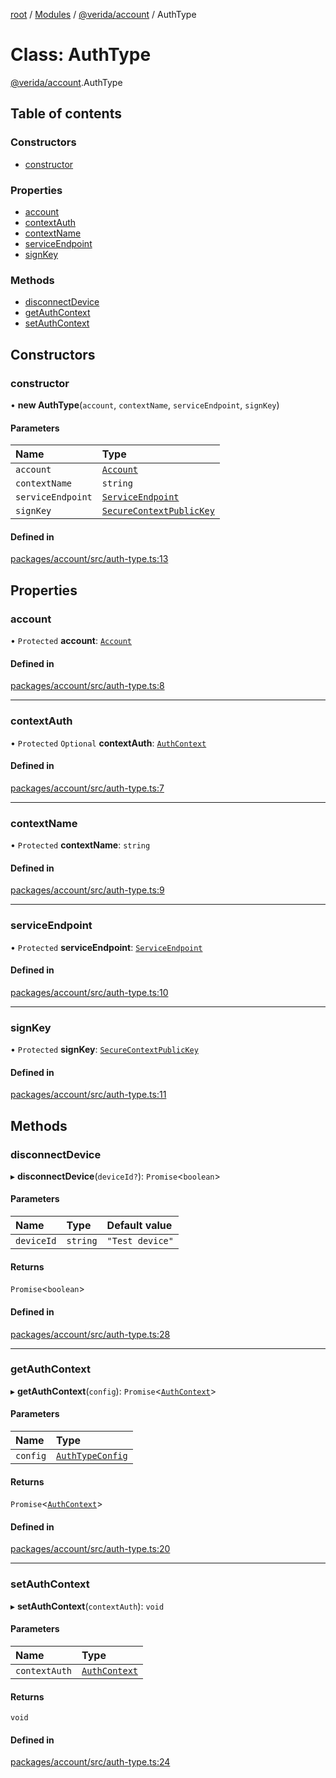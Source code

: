 [root](../README.md) / [Modules](../modules.md) / [@verida/account](../modules/verida_account.md) / AuthType

# Class: AuthType

[@verida/account](../modules/verida_account.md).AuthType

## Table of contents

### Constructors

- [constructor](verida_account.AuthType.md#constructor)

### Properties

- [account](verida_account.AuthType.md#account)
- [contextAuth](verida_account.AuthType.md#contextauth)
- [contextName](verida_account.AuthType.md#contextname)
- [serviceEndpoint](verida_account.AuthType.md#serviceendpoint)
- [signKey](verida_account.AuthType.md#signkey)

### Methods

- [disconnectDevice](verida_account.AuthType.md#disconnectdevice)
- [getAuthContext](verida_account.AuthType.md#getauthcontext)
- [setAuthContext](verida_account.AuthType.md#setauthcontext)

## Constructors

### constructor

• **new AuthType**(`account`, `contextName`, `serviceEndpoint`, `signKey`)

#### Parameters

| Name | Type |
| :------ | :------ |
| `account` | [`Account`](verida_account.Account.md) |
| `contextName` | `string` |
| `serviceEndpoint` | [`ServiceEndpoint`](../modules/verida_account._internal_.md#serviceendpoint) |
| `signKey` | [`SecureContextPublicKey`](../interfaces/verida_account._internal_.SecureContextPublicKey.md) |

#### Defined in

[packages/account/src/auth-type.ts:13](https://github.com/verida/verida-js/blob/032961c/packages/account/src/auth-type.ts#L13)

## Properties

### account

• `Protected` **account**: [`Account`](verida_account.Account.md)

#### Defined in

[packages/account/src/auth-type.ts:8](https://github.com/verida/verida-js/blob/032961c/packages/account/src/auth-type.ts#L8)

___

### contextAuth

• `Protected` `Optional` **contextAuth**: [`AuthContext`](../interfaces/verida_account._internal_.AuthContext.md)

#### Defined in

[packages/account/src/auth-type.ts:7](https://github.com/verida/verida-js/blob/032961c/packages/account/src/auth-type.ts#L7)

___

### contextName

• `Protected` **contextName**: `string`

#### Defined in

[packages/account/src/auth-type.ts:9](https://github.com/verida/verida-js/blob/032961c/packages/account/src/auth-type.ts#L9)

___

### serviceEndpoint

• `Protected` **serviceEndpoint**: [`ServiceEndpoint`](../modules/verida_account._internal_.md#serviceendpoint)

#### Defined in

[packages/account/src/auth-type.ts:10](https://github.com/verida/verida-js/blob/032961c/packages/account/src/auth-type.ts#L10)

___

### signKey

• `Protected` **signKey**: [`SecureContextPublicKey`](../interfaces/verida_account._internal_.SecureContextPublicKey.md)

#### Defined in

[packages/account/src/auth-type.ts:11](https://github.com/verida/verida-js/blob/032961c/packages/account/src/auth-type.ts#L11)

## Methods

### disconnectDevice

▸ **disconnectDevice**(`deviceId?`): `Promise`<`boolean`\>

#### Parameters

| Name | Type | Default value |
| :------ | :------ | :------ |
| `deviceId` | `string` | `"Test device"` |

#### Returns

`Promise`<`boolean`\>

#### Defined in

[packages/account/src/auth-type.ts:28](https://github.com/verida/verida-js/blob/032961c/packages/account/src/auth-type.ts#L28)

___

### getAuthContext

▸ **getAuthContext**(`config`): `Promise`<[`AuthContext`](../interfaces/verida_account._internal_.AuthContext.md)\>

#### Parameters

| Name | Type |
| :------ | :------ |
| `config` | [`AuthTypeConfig`](../interfaces/verida_account._internal_.AuthTypeConfig.md) |

#### Returns

`Promise`<[`AuthContext`](../interfaces/verida_account._internal_.AuthContext.md)\>

#### Defined in

[packages/account/src/auth-type.ts:20](https://github.com/verida/verida-js/blob/032961c/packages/account/src/auth-type.ts#L20)

___

### setAuthContext

▸ **setAuthContext**(`contextAuth`): `void`

#### Parameters

| Name | Type |
| :------ | :------ |
| `contextAuth` | [`AuthContext`](../interfaces/verida_account._internal_.AuthContext.md) |

#### Returns

`void`

#### Defined in

[packages/account/src/auth-type.ts:24](https://github.com/verida/verida-js/blob/032961c/packages/account/src/auth-type.ts#L24)
